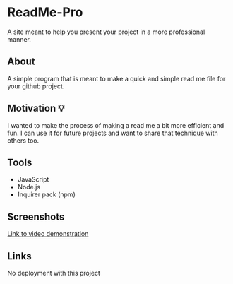 # ReadMe-Pro
A site meant to help you present your project in a more professional manner. 

## About

A simple program that is meant to make a quick and simple read me file for your github project.


## Motivation 💡

I wanted to make the process of making a read me a bit more efficient and fun. I can use it for future projects and want to share that technique with others too.

## Tools 

- JavaScript
- Node.js 
- Inquirer pack (npm)

## Screenshots 

[Link to video demonstration](https://streamable.com/yf4xkz)


## Links 

No deployment with this project
